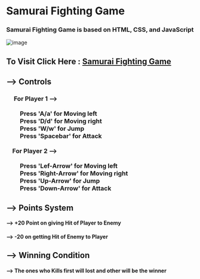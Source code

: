 # Samurai Fighting Game

### Samurai Fighting Game is based on HTML, CSS, and JavaScript

![image](https://user-images.githubusercontent.com/65014926/190912015-156bfae3-72c9-4d76-a2de-97bd6e6e221e.png)




## To Visit Click Here : <a href = "#">Samurai Fighting Game</a>

## --> Controls

### &emsp;  For Player 1 --><br><br>&emsp;&emsp; Press 'A/a' for Moving left<br>&emsp;&emsp; Press 'D/d' for Moving right<br>&emsp;&emsp; Press 'W/w' for Jump<br>&emsp;&emsp; Press 'Spacebar' for Attack<br><br>&emsp;For Player 2 --><br><br>&emsp;&emsp; Press 'Lef-Arrow' for Moving left<br>&emsp;&emsp; Press 'Right-Arrow' for Moving right<br>&emsp;&emsp; Press 'Up-Arrow' for Jump<br>&emsp;&emsp; Press 'Down-Arrow' for Attack<br>




##  --> Points System

#### -->  +20 Point on giving Hit of Player to Enemy

#### -->  -20 on getting Hit of Enemy to Player


## --> Winning  Condition

#### --> The ones who Kills first will lost and other will be the winner
